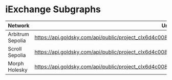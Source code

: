 # iExchange Subgraphs
|Network|Url|
| ------------------- | --------------------------------------------------------------------------------------------- |
|Arbitrum Sepolia| https://api.goldsky.com/api/public/project_clx6d4c008ktz01wl79of786q/subgraphs/iexchange/arbitrum/gn|
|Scroll Sepolia|https://api.goldsky.com/api/public/project_clx6d4c008ktz01wl79of786q/subgraphs/iexchange/scroll/gn|
|Morph Holesky|https://api.goldsky.com/api/public/project_clx6d4c008ktz01wl79of786q/subgraphs/iexchange/morph/gn|